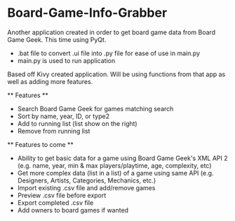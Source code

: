 # Board-Game-Info-Grabber
Another application created in order to get board game data from Board Game Geek. This time using PyQt.

 * .bat file to convert .ui file into .py file for ease of use in main.py
 * main.py is used to run application

 Based off Kivy created application. Will be using functions from that app as well as adding more features.

** Features **
* Search Board Game Geek for games matching search
* Sort by name, year, ID, or type2
* Add to running list (list show on the right)
* Remove from running list

** Features to come **
* Ability to get basic data for a game using Board Game Geek's XML API 2 (e.g. name, year, min & max players/playtime, age, complexity, etc)
* Get more complex data (list in a list) of a game using same API (e.g. Designers, Artists, Categories, Mechanics, etc.)
* Import existing .csv file and add/remove games
* Preview .csv file before export
* Export completed .csv file
* Add owners to board games if wanted
